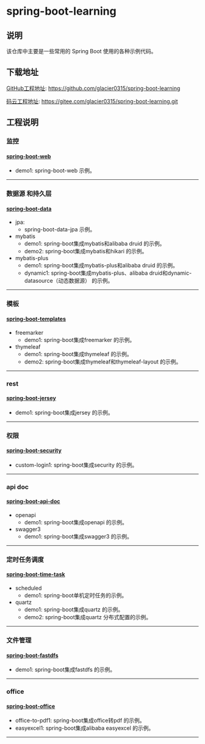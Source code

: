 # spring-boot-learning
## 说明

该仓库中主要是一些常用的 Spring Boot 使用的各种示例代码。

## 下载地址

[GitHub工程地址](https://github.com/glacier0315/spring-boot-learning): https://github.com/glacier0315/spring-boot-learning

[码云工程地址](https://gitee.com/glacier0315/spring-boot-learning.git): https://gitee.com/glacier0315/spring-boot-learning.git

## 工程说明
### 监控
#### [spring-boot-web](https://github.com/glacier0315/spring-boot-learning/tree/master/spring-boot-web)
* demo1: spring-boot-web 示例。
***

### 数据源 和持久层
#### [spring-boot-data](https://github.com/glacier0315/spring-boot-learning/tree/master/spring-boot-data)
* jpa: 
    * spring-boot-data-jpa 示例。
* mybatis
    * demo1: spring-boot集成mybatis和alibaba druid 的示例。
    * demo2: spring-boot集成mybatis和hikari 的示例。
* mybatis-plus
    * demo1: spring-boot集成mybatis-plus和alibaba druid 的示例。
    * dynamic1: spring-boot集成mybatis-plus、alibaba druid和dynamic-datasource（动态数据源） 的示例。
***

### 模板
#### [spring-boot-templates](https://github.com/glacier0315/spring-boot-learning/tree/master/spring-boot-templates)
* freemarker
    * demo1: spring-boot集成freemarker 的示例。
* thymeleaf
    * demo1: spring-boot集成thymeleaf 的示例。
    * demo2: spring-boot集成thymeleaf和thymeleaf-layout 的示例。
***

### rest
#### [spring-boot-jersey](https://github.com/glacier0315/spring-boot-learning/tree/master/spring-boot-jersey)
* demo1: spring-boot集成jersey 的示例。
***

### 权限
#### [spring-boot-security](https://github.com/glacier0315/spring-boot-learning/tree/master/spring-boot-security)
* custom-login1: spring-boot集成security 的示例。
***

### api doc
#### [spring-boot-api-doc](https://github.com/glacier0315/spring-boot-learning/tree/master/spring-boot-api-doc)
* openapi
    * demo1: spring-boot集成openapi 的示例。
* swagger3
    * demo1: spring-boot集成swagger3 的示例。
***

### 定时任务调度
#### [spring-boot-time-task](https://github.com/glacier0315/spring-boot-learning/tree/master/spring-boot-time-task)
* scheduled
    * demo1: spring-boot单机定时任务的示例。
* quartz
    * demo1: spring-boot集成quartz 的示例。
    * demo2: spring-boot集成quartz 分布式配置的示例。
***

### 文件管理
#### [spring-boot-fastdfs](https://github.com/glacier0315/spring-boot-learning/tree/master/spring-boot-fastdfs)
* demo1: spring-boot集成fastdfs 的示例。
***

### office
#### [spring-boot-office](https://github.com/glacier0315/spring-boot-learning/tree/master/spring-boot-office)
* office-to-pdf1: spring-boot集成office转pdf 的示例。
* easyexcel1: spring-boot集成alibaba easyexcel 的示例。
***
